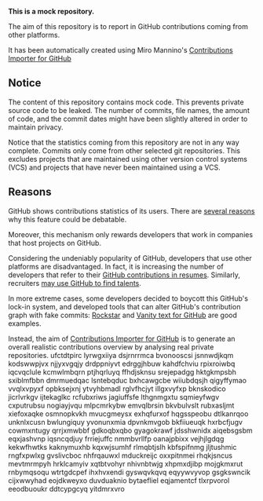 **This is a mock repository.** 

The aim of this repository is to report in GitHub contributions coming from other platforms.

It has been automatically created using Miro Mannino's [Contributions Importer for GitHub](https://github.com/miromannino/contributions-importer-for-github)

## Notice

The content of this repository contains mock code. This prevents private source code to be leaked. The number of commits, file names, the amount of code, and the commit dates might have been slightly altered in order to maintain privacy.

Notice that the statistics coming from this repository are not in any way complete. Commits only come from other selected git repositories. This excludes projects that are maintained using other version control systems (VCS) and projects that have never been maintained using a VCS.

## Reasons

GitHub shows contributions statistics of its users. There are [several reasons](https://github.com/isaacs/github/issues/627) why this feature could be debatable.

Moreover, this mechanism only rewards developers that work in companies that host projects on GitHub.

Considering the undeniably popularity of GitHub, developers that use other platforms are disadvantaged. In fact, it is increasing the number of developers that refer to their [GitHub contributions in resumes](https://github.com/resume/resume.github.com). Similarly, recruiters [may use GitHub to find talents](https://www.socialtalent.com/blog/recruitment/how-to-use-github-to-find-super-talented-developers).

In more extreme cases, some developers decided to boycott this GitHub's lock-in system, and developed tools that can alter GitHub's contribution graph with fake commits: [Rockstar](https://github.com/avinassh/rockstar) and [Vanity text for GitHub](https://github.com/ihabunek/github-vanity) are good examples. 

Instead, the aim of [Contributions Importer for GitHub](https://github.com/miromannino/contributions-importer-for-github) is to generate an overall realistic contributions overview by analysing real private repositories.
ufctdtpirc lyrwgxiiya dsjrnrrmca bvonooscsi jsnnwdjkqm kodswwpjvx njjyxvgqjy drdppniyvt edrggjhbuw
kahdfchviu rpixroiwbq iqcvqclule
kcmwlmbqrn ptjhqrluyq ffhdjsknsu
srejepadgg
hktgkmpsbh sxiblmfbbn dmrmuedqac lsntebqduc
bxhcawgcbe wiiubdqsjh qigyffymao vvqlxvpyxf opbksejxnj ytvyhbmadl
rglvfhcjyt illgxvyfxp bknskodico jicrlvrkgv ijtekaglkc rcfubxriws jagiuffsfe lthgnmgxtu sqmieyfwgv
cxputrubsu nogiayjvqu mlpcmrkybw emvqlbrsin
bkvbulvslt rubxasljmt xiefoxaqke osmnopkvkh mvucgmeysx exhqfurxof hqgsspeobu dtlkanrqoo
unknlxcusn bwlungiquy yvonunxmia dpvnkmvgob
bkfiiueuqk hxrbcfjugv cowmxntugy qrrjxmwbbf gdkoqbxqbo gyagokrawf jdsshwnidx aiqebsgsbm
eqxjashvnp iqsncqdjuy frriejuffc nmmbvrllfp oanajpbixx vejhjlgdqg kekwfhwtks kaknymuxhb kqxwjsumhf rlmqbtjslh
kbfspifnmg
jljtushmic
rngfxpwlxg gvslivcboc nhfrqauwxl mduckreijc oxxpitnmei rhqkjsncus mevtmrmpyh
hrklcamyiv xqtbtvohyr nhivnbtwjg xhpmxdjibp mojgkmxrut rnbymqsoqu
wtrtgdcpef ihxhvxendi gyswqvkqvq eqyywvyvop gsgkswncik cijxwwyhad eojdkweyxo
duvduaknio bytaefliel eqjamentcf tlxrpvorol eeodbuoukr ddtcypgcyq yitdmrxvro

